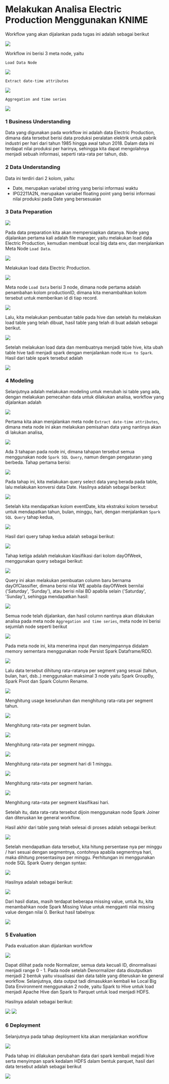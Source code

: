 # Melakukan Analisa Electric Production Menggunakan KNIME

Workflow yang akan dijalankan pada tugas ini adalah sebagai berikut

![](/Electric-Production/screenshoot/1.png)

Workflow ini berisi 3 meta node, yaitu

``Load Data Node``

![](/Electric-Production/screenshoot/1.1.png)

``Extract date-time attributes``

![](/Electric-Production/screenshoot/1.2.png)

``Aggregation and time series``

![](/Electric-Production/screenshoot/1.3.png)

### 1 Business Understanding
Data yang digunakan pada workflow ini adalah data Electric Production, dimana data tersebut berisi data produksi peralatan elektrik untuk pabrik industri per hari dari tahun 1985 hingga awal tahun 2018. Dalam data ini terdapat nilai produksi per harinya, sehingga kita dapat mengolahnya menjadi sebuah informasi, seperti rata-rata per tahun, dsb.


### 2 Data Understanding
Data ini terdiri dari 2 kolom, yaitu:

- Date, merupakan variabel string yang berisi informasi waktu
- IPG2211A2N, merupakan variabel floating point yang berisi informasi nilai produksi pada Date yang bersesuaian

### 3 Data Preparation

![](/Electric-Production/screenshoot/2.png)

Pada data preparation kita akan mempersiapkan datanya. Node yang dijalankan pertama kali adalah file manager, yaitu melakukan load data Electric Production, kemudian membuat local big data env, dan menjalankan Meta Node ``Load Data``.

![](/Electric-Production/screenshoot/3.png)

Melakukan load data Electric Production.

![](/Electric-Production/screenshoot/1.1.png)

Meta node ``Load Data`` berisi 3 node, dimana node pertama adalah penambahan kolom productionID, dimana kita menambahkan kolom tersebut untuk memberikan id di tiap record.

![](/Electric-Production/screenshoot/4.png)

Lalu, kita melakukan pembuatan table pada hive dan setelah itu melakukan load table yang telah dibuat, hasil table yang telah di buat adalah sebagai berikut.

![](/Electric-Production/screenshoot/5.png)

Setelah melakukan load data dan membuatnya menjadi table hive, kita ubah table hive tadi menjadi spark dengan menjalankan node ``Hive to Spark``. Hasil dari table spark tersebut adalah

![](/Electric-Production/screenshoot/6.png)


### 4 Modeling
Selanjutnya adalah melakukan modeling untuk merubah isi table yang ada, dengan melakukan pemecahan data untuk dilakukan analisa, workflow yang dijalankan adalah

![](/Electric-Production/screenshoot/10.png)

Pertama kita akan menjalankan meta node ``Extract date-time attributes``, dimana meta node ini akan melakukan pemisahan data yang nantinya akan di lakukan analisa,

![](/Electric-Production/screenshoot/1.2.png)

Ada 3 tahapan pada node ini, dimana tahapan tersebut semua menggunakan node ``Spark SQL Query``, namun dengan pengaturan yang berbeda. Tahap pertama berisi:

![](/Electric-Production/screenshoot/7.1.png)

Pada tahap ini, kita melakukan query select data yang berada pada table, lalu melakukan konversi data Date. Hasilnya adalah sebagai berikut:

![](/Electric-Production/screenshoot/7.png)

Setelah kita mendapatkan kolom eventDate, kita ekstraksi kolom tersebut untuk mendapatkan tahun, bulan, minggu, hari, dengan menjalankan ``Spark SQL Query`` tahap kedua,

![](/Electric-Production/screenshoot/8.1.png)

Hasil dari query tahap kedua adalah sebagai berikut:

![](/Electric-Production/screenshoot/8.png)

Tahap ketiga adalah melakukan klasifikasi dari kolom dayOfWeek, menggunakan query sebagai berikut:

![](/Electric-Production/screenshoot/9.1.png)

Query ini akan melakukan pembuatan column baru bernama dayOfClassifier, dimana berisi nilai WE apabila dayOfWeek bernilai ('Saturday', 'Sunday'), atau berisi nilai BD apabila selain ('Saturday', 'Sunday'), sehingga mendapatkan hasil:

![](/Electric-Production/screenshoot/9.png)

Semua node telah dijalankan, dan hasil column nantinya akan dilakukan analisa pada meta node ``Aggregation and time series``, meta node ini berisi sejumlah node seperti berikut

![](/Electric-Production/screenshoot/1.3.png)

Pada meta node ini, kita menerima input dan menyimpannya didalam memory sementara menggunakan node Persist Spark Dataframe/RDD.

![](/Electric-Production/screenshoot/14.png)

Lalu data tersebut dihitung rata-ratanya per segment yang sesuai (tahun, bulan, hari, dsb..) menggunakan maksimal 3 node yaitu Spark GroupBy, Spark Pivot dan Spark Column Rename.

![](/Electric-Production/screenshoot/15.png)

Menghitung usage keseluruhan dan menghitung rata-rata per segment tahun.

![](/Electric-Production/screenshoot/15.1.png)

Menghitung rata-rata per segment bulan.

![](/Electric-Production/screenshoot/15.2.png)

Menghitung rata-rata per segment minggu.

![](/Electric-Production/screenshoot/15.3.png)

Menghitung rata-rata per segment hari di 1 minggu.

![](/Electric-Production/screenshoot/15.4.png)

Menghitung rata-rata per segment harian.

![](/Electric-Production/screenshoot/15.6.png)

Menghitung rata-rata per segment klasifikasi hari.

Setelah itu, data rata-rata tersebut dijoin menggunakan node Spark Joiner dan diteruskan ke general workflow.

Hasil akhir dari table yang telah selesai di proses adalah sebagai berikut:

![](/Electric-Production/screenshoot/16.png)

Setelah mendapatkan data tersebut, kita hitung persentase nya per minggu / hari sesuai dengan segmentnya, contohnya apabila segmentnya hari, maka dihitung presentasinya per minggu. Perhitungan ini menggunakan node SQL Spark Query dengan syntax:

![](/Electric-Production/screenshoot/17.1.png)

Hasilnya adalah sebagai berikut:

![](/Electric-Production/screenshoot/17.png)

Dari hasil diatas, masih terdapat beberapa missing value, untuk itu, kita menambahkan node Spark Missing Value untuk mengganti nilai missing value dengan nilai 0. Berikut hasil tabelnya:

![](/Electric-Production/screenshoot/18.png)

### 5 Evaluation
Pada evaluation akan dijalankan workflow

![](/Electric-Production/screenshoot/19.png)

Dapat dilihat pada node Normalizer, semua data kecuali ID, dinormalisasi menjadi range 0 - 1. Pada node setelah Denormalizer data dioutputkan menjadi 2 bentuk yaitu visualisasi dan data table yang diteruskan ke general workflow. Selanjutnya, data output tadi dimasukkan kembali ke Local Big Data Environment menggunakan 2 node, yaitu Spark to Hive untuk load menjadi Apache Hive dan Spark to Parquet untuk load menjadi HDFS.

Hasilnya adalah sebagai berikut:

![](/Electric-Production/screenshoot/20.png)
![](/Electric-Production/screenshoot/20.1.png)


### 6 Deployment
Selanjutnya pada tahap deployment kita akan menjalankan workflow

![](/Electric-Production/screenshoot/21.png)

Pada tahap ini dilakukan perubahan data dari spark kembali mejadi hive serta menyimpan spark kedalam HDFS dalam bentuk parquet, hasil dari data tersebut adalah sebagai berikut

![](/Electric-Production/screenshoot/22.png)
